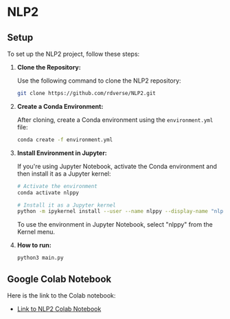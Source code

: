 # NLP2

## Setup

To set up the NLP2 project, follow these steps:

1. **Clone the Repository:**

    Use the following command to clone the NLP2 repository:

    ```bash
    git clone https://github.com/rdverse/NLP2.git
    ```

2. **Create a Conda Environment:**

    After cloning, create a Conda environment using the `environment.yml` file:

    ```bash
    conda create -f environment.yml
    ```

3. **Install Environment in Jupyter:**

    If you're using Jupyter Notebook, activate the Conda environment and then install it as a Jupyter kernel:

    ```bash
    # Activate the environment
    conda activate nlppy

    # Install it as a Jupyter kernel
    python -m ipykernel install --user --name nlppy --display-name "nlppy"
    ```

    <!-- Replace `nlppy` with the name of the Conda environment you created.  -->

    To use the environment in Jupyter Notebook, select "nlppy" from the Kernel menu.

4. **How to run:**
    ```
    python3 main.py
    ```


## Google Colab Notebook

Here is the link to the Colab notebook:
- [Link to NLP2 Colab Notebook](#link-to-colab-notebook)